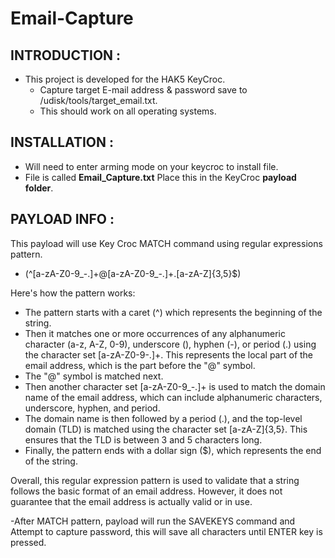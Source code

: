 # Email-Capture
## INTRODUCTION :
* This project is developed for the HAK5 KeyCroc.
  - Capture target E-mail address & password save to /udisk/tools/target_email.txt.
  - This should work on all operating systems.

## INSTALLATION :
   - Will need to enter arming mode on your keycroc to install file.
   - File is called **Email_Capture.txt** Place this in the KeyCroc **payload folder**.

## PAYLOAD INFO :

This payload will use Key Croc MATCH command using regular expressions pattern.
   - (^[a-zA-Z0-9_\-\.]+@[a-zA-Z0-9_\-\.]+\.[a-zA-Z]{3,5}$)
 
 Here's how the pattern works:
 
  - The pattern starts with a caret (^) which represents the beginning of the string.
  - Then it matches one or more occurrences of any alphanumeric character (a-z, A-Z, 0-9), underscore (), hyphen (-), or period (.) using the character set [a-zA-Z0-9-.]+. This represents the local part of the email address, which is the part before the "@" symbol.
  - The "@" symbol is matched next.
  - Then another character set [a-zA-Z0-9_-.]+ is used to match the domain name of the email address, which can include alphanumeric characters, underscore, hyphen, and period.
  - The domain name is then followed by a period (.), and the top-level domain (TLD) is matched using the character set [a-zA-Z]{3,5}. This ensures that the TLD is between 3 and 5 characters long.
  - Finally, the pattern ends with a dollar sign ($), which represents the end of the string.

Overall, this regular expression pattern is used to validate that a string follows the basic format of an email address. However, it does not guarantee that the email address is actually valid or in use.

  -After MATCH pattern, payload will run the SAVEKEYS command and Attempt to capture password, this will save all characters until ENTER key is pressed.
